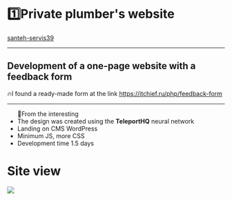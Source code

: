 <h1>1️⃣Private plumber's website</h1>
<a href="https://santeh-servis39.ru/">santeh-servis39</a>

---

<h2>Development of a one-page website with a feedback form</h2>
<p>🔥I found a ready-made form at the link <a href="https://itchief.ru/php/feedback-form">https://itchief.ru/php/feedback-form</a></p>

---

<ul>🔴From the interesting
  <li>The design was created using the <b>TeleportHQ</b> neural network</li>
  <li>Landing on CMS WordPress</li>
  <li>Minimum JS, more CSS</li>
  <li>Development time 1.5 days</li>
</ul>
<h1>Site view</h1>
<img src="https://github.com/Salohasl/Website/assets/117364318/279cc88b-a071-4d43-a046-574e1cf2b203">
